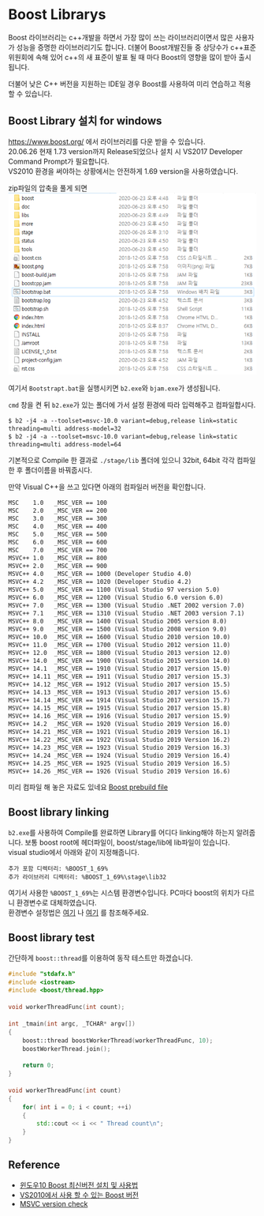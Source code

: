 # Boost Librarys

Boost 라이브러리는 c++개발을 하면서 가장 많이 쓰는 라이브러리이면서 많은 사용자가 성능을 증명한 라이브러리기도 합니다.
더불어 Boost개발진들 중 상당수가 c++표준위원회에 속해 있어 c++의 새 표준이 발표 될 때 마다 Boost의 영향을 많이 받아 출시됩니다.

더불어 낮은 C++ 버전을 지원하는 IDE일 경우 Boost를 사용하여 미리 연습하고 적용 할 수 있습니다.

## Boost Library 설치 for windows
<https://www.boost.org/> 에서 라이브러리를 다운 받을 수 있습니다.  
20.06.26 현재 1.73 version까지 Release되었으나 설치 시 VS2017 Developer Command Prompt가 필요합니다.  
VS2010 환경을 써야하는 상황에서는 안전하게 1.69 version을 사용하였습니다.

zip파일의 압축을 풀게 되면 
![](TIL_img/boost_install_folder.PNG)

여기서 ```Bootstrapt.bat```을 실행시키면 ```b2.exe```와 ```bjam.exe```가 생성됩니다.

```cmd``` 창을 켠 뒤 ```b2.exe```가 있는 폴더에 가서 설정 환경에 따라 입력해주고 컴파일합시다.
```shell script
$ b2 -j4 -a --toolset=msvc-10.0 variant=debug,release link=static threading=multi address-model=32
$ b2 -j4 -a --toolset=msvc-10.0 variant=debug,release link=static threading=multi address-model=64
```
기본적으로 Compile 한 결과로 ```./stage/lib``` 폴더에 있으니 32bit, 64bit 각각 컴파일 한 후 폴더이름을 바꿔줍시다.

만약 Visual C++을 쓰고 있다면 아래의 컴파일러 버전을 확인합니다.
```shell script
MSC    1.0   _MSC_VER == 100
MSC    2.0   _MSC_VER == 200
MSC    3.0   _MSC_VER == 300
MSC    4.0   _MSC_VER == 400
MSC    5.0   _MSC_VER == 500
MSC    6.0   _MSC_VER == 600
MSC    7.0   _MSC_VER == 700
MSVC++ 1.0   _MSC_VER == 800
MSVC++ 2.0   _MSC_VER == 900
MSVC++ 4.0   _MSC_VER == 1000 (Developer Studio 4.0)
MSVC++ 4.2   _MSC_VER == 1020 (Developer Studio 4.2)
MSVC++ 5.0   _MSC_VER == 1100 (Visual Studio 97 version 5.0)
MSVC++ 6.0   _MSC_VER == 1200 (Visual Studio 6.0 version 6.0)
MSVC++ 7.0   _MSC_VER == 1300 (Visual Studio .NET 2002 version 7.0)
MSVC++ 7.1   _MSC_VER == 1310 (Visual Studio .NET 2003 version 7.1)
MSVC++ 8.0   _MSC_VER == 1400 (Visual Studio 2005 version 8.0)
MSVC++ 9.0   _MSC_VER == 1500 (Visual Studio 2008 version 9.0)
MSVC++ 10.0  _MSC_VER == 1600 (Visual Studio 2010 version 10.0)
MSVC++ 11.0  _MSC_VER == 1700 (Visual Studio 2012 version 11.0)
MSVC++ 12.0  _MSC_VER == 1800 (Visual Studio 2013 version 12.0)
MSVC++ 14.0  _MSC_VER == 1900 (Visual Studio 2015 version 14.0)
MSVC++ 14.1  _MSC_VER == 1910 (Visual Studio 2017 version 15.0)
MSVC++ 14.11 _MSC_VER == 1911 (Visual Studio 2017 version 15.3)
MSVC++ 14.12 _MSC_VER == 1912 (Visual Studio 2017 version 15.5)
MSVC++ 14.13 _MSC_VER == 1913 (Visual Studio 2017 version 15.6)
MSVC++ 14.14 _MSC_VER == 1914 (Visual Studio 2017 version 15.7)
MSVC++ 14.15 _MSC_VER == 1915 (Visual Studio 2017 version 15.8)
MSVC++ 14.16 _MSC_VER == 1916 (Visual Studio 2017 version 15.9)
MSVC++ 14.2  _MSC_VER == 1920 (Visual Studio 2019 Version 16.0)
MSVC++ 14.21 _MSC_VER == 1921 (Visual Studio 2019 Version 16.1)
MSVC++ 14.22 _MSC_VER == 1922 (Visual Studio 2019 Version 16.2)
MSVC++ 14.23 _MSC_VER == 1923 (Visual Studio 2019 Version 16.3)
MSVC++ 14.24 _MSC_VER == 1924 (Visual Studio 2019 Version 16.4)
MSVC++ 14.25 _MSC_VER == 1925 (Visual Studio 2019 Version 16.5)
MSVC++ 14.26 _MSC_VER == 1926 (Visual Studio 2019 Version 16.6)
```

미리 컴파일 해 놓은 자료도 있네요 [Boost prebuild file](https://sourceforge.net/projects/boost/files/boost-binaries/)

## Boost library linking
```b2.exe```를 사용하여 Compile를 완료하면 Library를 어디다 linking해야 하는지 알려줍니다.
보통 boost root에 헤더파일이, boost/stage/lib에 lib파일이 있습니다.  
visual studio에서  아래와 같이 지정해줍니다.
```
추가 포함 디렉터리: %BOOST_1_69%
추가 라이브러리 디렉터리: %BOOST_1_69%\stage\lib32
``` 

여기서 사용한 ```%BOOST_1_69%```는 시스템 환경변수입니다. PC마다 boost의 위치가 다르니 환경변수로 대체하였습니다.    
환경변수 설정법은 
[여기](https://m.blog.naver.com/PostView.nhn?blogId=shwotjd14&logNo=221226368685&proxyReferer=https:%2F%2Fwww.google.com%2F)
나
[여기](https://booolean.tistory.com/403)
를 참조해주세요.

## Boost library test
간단하게 ```boost::thread```를 이용하여 동작 테스트만 하겠습니다.
```cpp
#include "stdafx.h"
#include <iostream>
#include <boost/thread.hpp>

void workerThreadFunc(int count);

int _tmain(int argc, _TCHAR* argv[])
{
	boost::thread boostWorkerThread(workerThreadFunc, 10);
	boostWorkerThread.join();

	return 0;
}

void workerThreadFunc(int count)
{
	for( int i = 0; i < count; ++i)
	{
		std::cout << i << " Thread count\n";
	}
}
```

## Reference
* [윈도우10 Boost 최신버전 설치 및 사용법](https://wendys.tistory.com/115)
* [VS2010에서 사용 할 수 있는 Boost 버전](https://smok95.tistory.com/290)
* [MSVC version check](https://en.wikipedia.org/wiki/Microsoft_Visual_C%2B%2B)